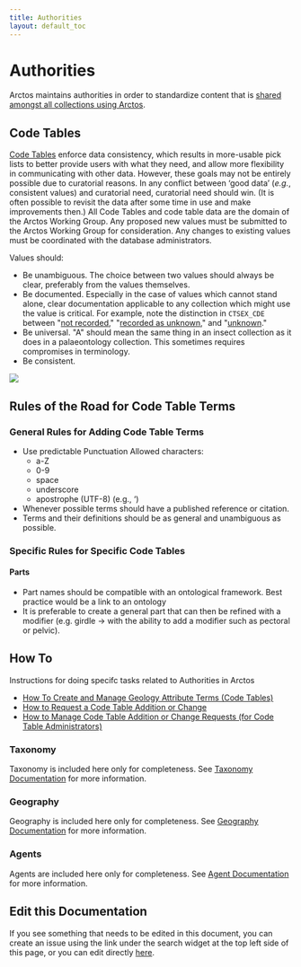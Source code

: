 ```yaml
---
title: Authorities
layout: default_toc
---
```


# Authorities

Arctos maintains authorities in order to standardize content that is [shared amongst all collections using Arctos](/documentation/sharing-data-and-resources).

## Code Tables

[Code Tables](http://arctos.database.museum/info/ctDocumentation.cfm) enforce data consistency,
which results in more-usable pick lists to better provide users
with what they need, and allow more flexibility in communicating with
other data. However, these goals may not be entirely possible due to
curatorial reasons. In any conflict between ‘good data’ (*e.g.*,
consistent values) and curatorial need, curatorial need should win. (It
is often possible to revisit the data after some time in use and make
improvements then.) All Code Tables and code table data are the domain 
of the Arctos Working Group. Any proposed new
values must be submitted to the Arctos Working Group for consideration.
Any changes to existing values must be coordinated with the database
administrators.

Values should:

-   Be unambiguous. The choice between two values should always be
    clear, preferably from the values themselves.
-   Be documented. Especially in the case of values which cannot stand
    alone, clear documentation applicable to any collection which might
    use the value is critical. For example, note the distinction in
    `CTSEX_CDE` between "[not
    recorded](http://arctos.database.museum/info/ctDocumentation.cfm?table=CTSEX_CDE&field=not%20recorded),"
    "[recorded as
    unknown](http://arctos.database.museum/info/ctDocumentation.cfm?table=CTSEX_CDE&field=recorded%20as%20unknown),"
    and
    "[unknown](http://arctos.database.museum/info/ctDocumentation.cfm?table=CTSEX_CDE&field=unknown)."
-   Be universal. "A" should mean the same thing in an insect collection
    as it does in a palaeontology collection. This sometimes requires
    compromises in terminology.
-   Be consistent.

![](https://raw.Githubusercontent.com/ArctosDB/documentation-wiki/gh-pages/tutorial_images/Bear%20Work%20in%20Progress.JPG)

## Rules of the Road for Code Table Terms

### General Rules for Adding Code Table Terms
 - Use predictable Punctuation
    Allowed characters:
     - a-Z
     - 0-9
     - space
     - underscore
     - apostrophe (UTF-8) (e.g., ‘)
 - Whenever possible terms should have a published reference or citation.
 - Terms and their definitions should be as general and unambiguous as possible.

### Specific Rules for Specific Code Tables

#### Parts

 - Part names should be compatible with an ontological framework. Best practice would be a link to an ontology
 - It is preferable to create a general part that can then be refined with a modifier (e.g. girdle -> with the ability to add a modifier such as pectoral or pelvic).

## How To

Instructions for doing specifc tasks related to Authorities in Arctos

 - [How To Create and Manage Geology Attribute Terms (Code Tables)](https://handbook.arctosdb.org/how_to/How-to-Create-and-Manage-Geology-Terms.html)
 - [How to Request a Code Table Addition or Change](https://handbook.arctosdb.org/how_to/How-To-Request-A-Code-Table-Change.html)
 - [How to Manage Code Table Addition or Change Requests (for Code Table Administrators)](https://handbook.arctosdb.org/how_to/How-To-Manage-Code-Table-Requests.html)

### Taxonomy

Taxonomy is included here only for completeness. See [Taxonomy Documentation](/documentation/taxonomy) for more information.

### Geography

Geography is included here only for completeness. See [Geography Documentation](/documentation/higher-geography) for more information.

### Agents

Agents are included here only for completeness. See [Agent Documentation](/documentation/agent) for more information.

## Edit this Documentation

If you see something that needs to be edited in this document, you can create an issue using the link under the search widget at the top left side of this page, or you can edit directly <a href="https://github.com/ArctosDB/documentation-wiki/edit/gh-pages/_documentation/authorities.markdown" target="_blank">here</a>.
